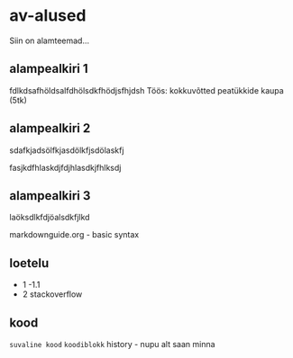 # av-alused
Siin on alamteemad...
## alampealkiri 1
fdlkdsafhöldsalfdhölsdkfhödjsfhjdsh
Töös: kokkuvõtted peatükkide kaupa (5tk)

## alampealkiri 2
sdafkjadsölfkjasdölkfjsdölaskfj

fasjkdfhlaskdjfdjhlasdkjfhlksdj

## alampealkiri 3
laöksdlkfdjöalsdkfjlkd

markdownguide.org - basic syntax
## loetelu
- 1
  -1.1
- 2
stackoverflow
## kood
``suvaline kood``
```koodiblokk```
history - nupu alt saan minna 
